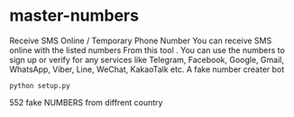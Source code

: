# master-numbers


Receive SMS Online / Temporary Phone Number You can receive SMS online with the listed numbers From this tool . You can use the numbers to sign up or verify for any services like Telegram, Facebook, Google, Gmail, WhatsApp, Viber, Line, WeChat, KakaoTalk etc. A fake number creater bot


`python setup.py`

552 fake NUMBERS from diffrent country
